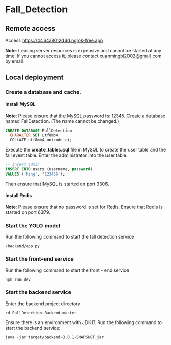 # Fall_Detection

## Remote access

Access https://4464a8012d4d.ngrok-free.app

**Note**: Leasing server resources is expensive and cannot be started at any time. If you cannot access it, please contact xuanmingbi2002@gmail.com by email.

## Local deployment

### Create a database and cache.

#### Install MySQL

**Note**: Please ensure that the MySQL password is: 12345.
Create a database named FallDetection. (The name cannot be changed.)

```sql
CREATE DATABASE FallDetection
  CHARACTER SET utf8mb4
  COLLATE utf8mb4_unicode_ci;
```

Execute the **create_tables.sql** file in MySQL to create the user table and the fall event table.
Enter the administrator into the user table.

```sql
-- insert admin
INSERT INTO users (username, password)
VALUES ('Ming', '123456');
```

Then ensure that MySQL is started on port 3306.

#### Install Redis

**Note**: Please ensure that no password is set for Redis.
Ensure that Redis is started on port 6379.

### Start the YOLO model

Run the following command to start the fall detection service

```
/backend/app.py 
```

### Start the front-end service

Run the following command to start the front - end service

```
npm run dev 
```

### Start the backend service

Enter the backend project directory

```
cd FallDetection-Backend-master
```

Ensure there is an environment with JDK17.
Run the following command to start the backend service:

```
java -jar target/backend-0.0.1-SNAPSHOT.jar
```

